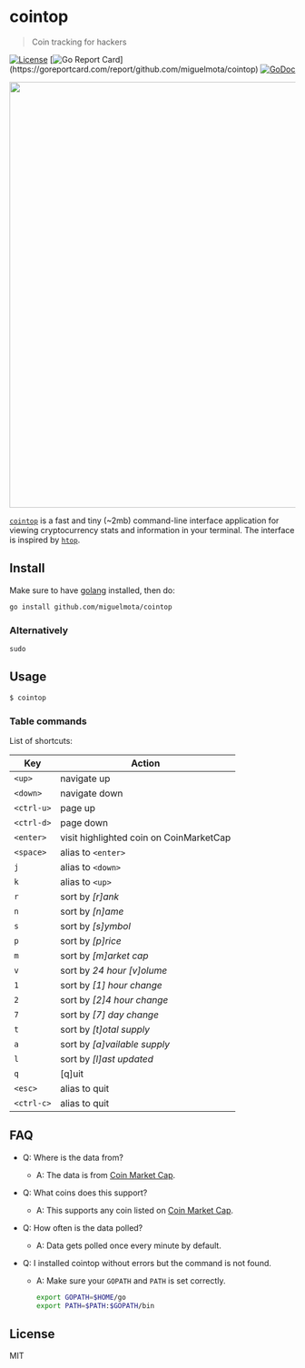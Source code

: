 # cointop

> Coin tracking for hackers

[![License](http://img.shields.io/badge/license-MIT-blue.svg)](https://raw.githubusercontent.com/miguelmota/cointop/master/LICENSE.md) [![Go Report Card](https://goreportcard.com/badge/github.com/miguelmota/cointop?)](https://goreportcard.com/report/github.com/miguelmota/cointop) [![GoDoc](https://godoc.org/github.com/miguelmota/cointop?status.svg)](https://godoc.org/github.com/miguelmota/cointop)

<img src="./assets/screenshot.gif" width="750" />

[`cointop`](https://github.com/miguelmota/cointop) is a fast and tiny (~2mb) command-line interface application for viewing cryptocurrency stats and information in your terminal. The interface is inspired by [`htop`](https://en.wikipedia.org/wiki/Htop).

## Install

Make sure to have [golang](https://golang.org/) installed, then do:

```bash
go install github.com/miguelmota/cointop
```

### Alternatively

```
sudo
```

## Usage

```bash
$ cointop
```

### Table commands

List of shortcuts:

|Key|Action|
|----|------|
|`<up>`|navigate up|
|`<down>`|navigate down|
|`<ctrl-u>`|page up|
|`<ctrl-d>`|page down|
|`<enter>`|visit highlighted coin on CoinMarketCap|
|`<space>`|alias to `<enter>`
|`j`|alias to `<down>`|
|`k`|alias to `<up>`|
|`r`|sort by *[r]ank*|
|`n`|sort by *[n]ame*|
|`s`|sort by *[s]ymbol*|
|`p`|sort by *[p]rice*|
|`m`|sort by *[m]arket cap*|
|`v`|sort by *24 hour [v]olume*|
|`1`|sort by *[1] hour change*|
|`2`|sort by *[2]4 hour change*|
|`7`|sort by *[7] day change*|
|`t`|sort by *[t]otal supply*|
|`a`|sort by *[a]vailable supply*|
|`l`|sort by *[l]ast updated*|
|`q`|[q]uit|
|`<esc>`|alias to quit|
|`<ctrl-c>`|alias to quit|

<!--
|`h`|toggle [h]elp|
|`?`|alias to help|
-->

## FAQ

- Q: Where is the data from?

  - A: The data is from [Coin Market Cap](https://coinmarketcap.com/).

- Q: What coins does this support?

  - A: This supports any coin listed on [Coin Market Cap](https://coinmarketcap.com/).

- Q: How often is the data polled?

  - A: Data gets polled once every minute by default.

- Q: I installed cointop without errors but the command is not found.

  - A: Make sure your `GOPATH` and `PATH` is set correctly.
    ```bash
    export GOPATH=$HOME/go
    export PATH=$PATH:$GOPATH/bin
    ```

## License

MIT

